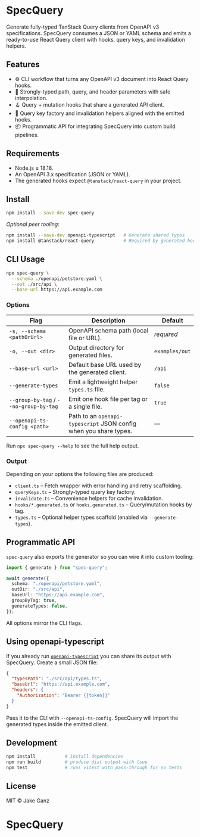 # SpecQuery

Generate fully-typed TanStack Query clients from OpenAPI v3 specifications. SpecQuery consumes a JSON or YAML schema and emits a ready-to-use React Query client with hooks, query keys, and invalidation helpers.

## Features
- ⚙️ CLI workflow that turns any OpenAPI v3 document into React Query hooks.
- 🧭 Strongly-typed path, query, and header parameters with safe interpolation.
- 🪝 Query + mutation hooks that share a generated API client.
- 🔁 Query key factory and invalidation helpers aligned with the emitted hooks.
- 📦 Programmatic API for integrating SpecQuery into custom build pipelines.

## Requirements
- Node.js ≥ 18.18.
- An OpenAPI 3.x specification (JSON or YAML).
- The generated hooks expect `@tanstack/react-query` in your project.

## Install
```bash
npm install --save-dev spec-query
```
*Optional peer tooling*:
```bash
npm install --save-dev openapi-typescript   # Generate shared types
npm install @tanstack/react-query           # Required by generated hooks
```

## CLI Usage
```bash
npx spec-query \
  --schema ./openapi/petstore.yaml \
  --out ./src/api \
  --base-url https://api.example.com
```

### Options
| Flag | Description | Default |
| --- | --- | --- |
| `-s, --schema <pathOrUrl>` | OpenAPI schema path (local file or URL). | *required* |
| `-o, --out <dir>` | Output directory for generated files. | `examples/out` |
| `--base-url <url>` | Default base URL used by the generated client. | `/api` |
| `--generate-types` | Emit a lightweight helper `types.ts` file. | `false` |
| `--group-by-tag` / `--no-group-by-tag` | Emit one hook file per tag or a single file. | `true` |
| `--openapi-ts-config <path>` | Path to an `openapi-typescript` JSON config when you share types. | — |

Run `npx spec-query --help` to see the full help output.

### Output
Depending on your options the following files are produced:
- `client.ts` – Fetch wrapper with error handling and retry scaffolding.
- `queryKeys.ts` – Strongly-typed query key factory.
- `invalidate.ts` – Convenience helpers for cache invalidation.
- `hooks/*.generated.ts` or `hooks.generated.ts` – Query/mutation hooks by tag.
- `types.ts` – Optional helper types scaffold (enabled via `--generate-types`).

## Programmatic API
`spec-query` also exports the generator so you can wire it into custom tooling:

```ts
import { generate } from "spec-query";

await generate({
  schema: "./openapi/petstore.yaml",
  outDir: "./src/api",
  baseUrl: "https://api.example.com",
  groupByTag: true,
  generateTypes: false,
});
```

All options mirror the CLI flags.

## Using openapi-typescript
If you already run [`openapi-typescript`](https://www.npmjs.com/package/openapi-typescript) you can share its output with SpecQuery. Create a small JSON file:

```json
{
  "typesPath": "./src/api/types.ts",
  "baseUrl": "https://api.example.com",
  "headers": {
    "Authorization": "Bearer {{token}}"
  }
}
```

Pass it to the CLI with `--openapi-ts-config`. SpecQuery will import the generated types inside the emitted client.

## Development
```bash
npm install           # install dependencies
npm run build         # produce dist output with tsup
npm test              # runs vitest with pass-through for no tests
```

## License
MIT © Jake Ganz
# SpecQuery
